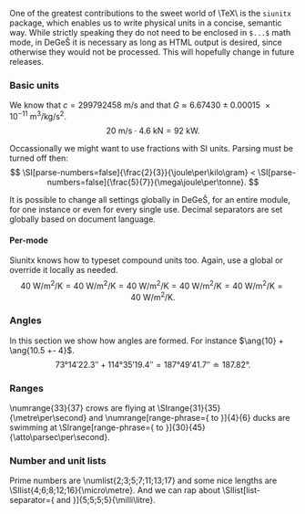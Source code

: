 One of the greatest contributions to the sweet world of \TeX\ is the `siunitx` package,
which enables us to write physical units in a concise, semantic way. While strictly speaking
they do not need to be enclosed in `$...$` math mode, in DeGeŠ it is necessary as long as
HTML output is desired, since otherwise they would not be processed.
This will hopefully change in future releases.

### Basic units
We know that $c = \SI{299792458}{\metre\per\second}$ and that
$G \approx \SI{6.67430(15)e-11}{\cubic\metre\per\kilo\gram\per\second\squared}$.
$$
    \SI{20}{\metre\per\second} \cdot \SI{4.6}{\kilo\newton} = \SI{92}{\kilo\watt}.
$$

Occassionally we might want to use fractions with SI units.
Parsing must be turned off then:
$$
    \SI[parse-numbers=false]{\frac{2}{3}}{\joule\per\kilo\gram} <
    \SI[parse-numbers=false]{\frac{5}{7}}{\mega\joule\per\tonne}.
$$

It is possible to change all settings globally in DeGeŠ, for an entire module,
for one instance or even for every single use. Decimal separators are set globally
based on document language.

#### Per-mode
Siunitx knows how to typeset compound units too. Again, use a global or override it locally as needed.
$$
    \SI[per-mode=power]{40}{\watt\per\square\metre\per\kelvin} =
    \SI[per-mode=symbol]{40}{\watt\per\square\metre\per\kelvin} =
    \SI[per-mode=reciprocal]{40}{\watt\per\square\metre\per\kelvin} =
    \SI[per-mode=repeated-symbol]{40}{\watt\per\square\metre\per\kelvin} =
    \SI[per-mode=power-positive-first]{40}{\watt\per\square\metre\per\kelvin} =
    \SI[per-mode=fraction]{40}{\watt\per\square\metre\per\kelvin}.
$$

### Angles
In this section we show how angles are formed. For instance $\ang{10} + \ang{10.5 +- 4}$.
$$
    \ang{73;14;22.3} + \ang{114;35;19.4} = \ang{187;49;41.7} \doteq \ang{187.82}.
$$

### Ranges
\numrange{33}{37} crows are flying at \SIrange{31}{35}{\metre\per\second}
and \numrange[range-phrase={ to }]{4}{6} ducks are swimming at
\SIrange[range-phrase={ to }]{30}{45}{\atto\parsec\per\second}.

### Number and unit lists
Prime numbers are \numlist{2;3;5;7;11;13;17} and some nice lengths are \SIlist{4;6;8;12;16}{\micro\metre}.
And we can rap about \SIlist[list-separator={ and }]{5;5;5;5}{\milli\litre}.
